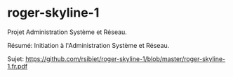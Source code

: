 # roger-skyline-1

Projet Administration Système et Réseau.

Résumé: Initiation à l'Administration Système et Réseau.

Sujet: https://github.com/rsibiet/roger-skyline-1/blob/master/roger-skyline-1.fr.pdf
